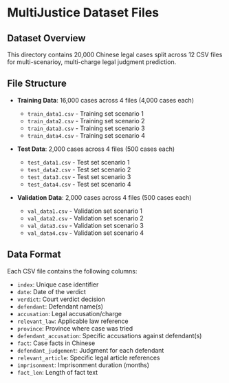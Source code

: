 # MultiJustice Dataset Files

## Dataset Overview
This directory contains 20,000 Chinese legal cases split across 12 CSV files for multi-scenarioy, multi-charge legal judgment prediction.

## File Structure
- **Training Data**: 16,000 cases across 4 files (4,000 cases each)
  - `train_data1.csv` - Training set scenario 1
  - `train_data2.csv` - Training set scenario 2  
  - `train_data3.csv` - Training set scenario 3
  - `train_data4.csv` - Training set scenario 4

- **Test Data**: 2,000 cases across 4 files (500 cases each)
  - `test_data1.csv` - Test set scenario 1
  - `test_data2.csv` - Test set scenario 2
  - `test_data3.csv` - Test set scenario 3
  - `test_data4.csv` - Test set scenario 4

- **Validation Data**: 2,000 cases across 4 files (500 cases each)
  - `val_data1.csv` - Validation set scenario 1
  - `val_data2.csv` - Validation set scenario 2
  - `val_data3.csv` - Validation set scenario 3
  - `val_data4.csv` - Validation set scenario 4

## Data Format
Each CSV file contains the following columns:
- `index`: Unique case identifier
- `date`: Date of the verdict
- `verdict`: Court verdict decision
- `defendant`: Defendant name(s)
- `accusation`: Legal accusation/charge
- `relevant_law`: Applicable law reference
- `province`: Province where case was tried
- `defendant_accusation`: Specific accusations against defendant(s)
- `fact`: Case facts in Chinese
- `defendant_judgement`: Judgment for each defendant
- `relevant_article`: Specific legal article references
- `imprisonment`: Imprisonment duration (months)
- `fact_len`: Length of fact text